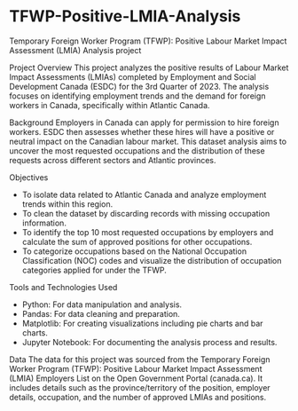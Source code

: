 # TFWP-Positive-LMIA-Analysis
Temporary Foreign Worker Program (TFWP): Positive Labour Market Impact Assessment (LMIA) Analysis project

Project Overview
This project analyzes the positive results of Labour Market Impact Assessments (LMIAs) completed by Employment and Social Development Canada (ESDC) for the 3rd Quarter of 2023. The analysis focuses on identifying employment trends and the demand for foreign workers in Canada, specifically within Atlantic Canada.

Background
Employers in Canada can apply for permission to hire foreign workers. ESDC then assesses whether these hires will have a positive or neutral impact on the Canadian labour market. This dataset analysis aims to uncover the most requested occupations and the distribution of these requests across different sectors and Atlantic provinces.

Objectives
- To isolate data related to Atlantic Canada and analyze employment trends within this region.
- To clean the dataset by discarding records with missing occupation information.
- To identify the top 10 most requested occupations by employers and calculate the sum of approved positions for other occupations.
- To categorize occupations based on the National Occupation Classification (NOC) codes and visualize the distribution of occupation categories applied for under the TFWP.

Tools and Technologies Used
- Python: For data manipulation and analysis.
- Pandas: For data cleaning and preparation.
- Matplotlib: For creating visualizations including pie charts and bar charts.
- Jupyter Notebook: For documenting the analysis process and results.

Data
The data for this project was sourced from the Temporary Foreign Worker Program (TFWP): Positive Labour Market Impact Assessment (LMIA) Employers List on the Open Government Portal (canada.ca). It includes details such as the province/territory of the position, employer details, occupation, and the number of approved LMIAs and positions.
